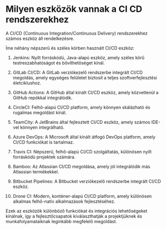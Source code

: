 # Milyen eszközök vannak a CI CD rendszerekhez

A CI/CD (Continuous Integration/Continuous Delivery) rendszerekhez számos eszköz áll rendelkezésre.

Íme néhány népszerű és széles körben használt CI/CD eszköz:

 1. Jenkins: Nyílt forráskódú, Java-alapú eszköz, amely széles körű testreszabhatóságot és bővíthetőséget kínál.

 2. GitLab CI/CD: A GitLab verziókezelő rendszerbe integrált CI/CD megoldás, amely egységes felületet biztosít a teljes szoftverfejlesztési életciklushoz.

 3. GitHub Actions: A GitHub által kínált CI/CD eszköz, amely közvetlenül a GitHub repókkal integrálódik.

 4. CircleCI: Felhő-alapú CI/CD platform, amely könnyen skálázható és rugalmas megoldást kínál.

 5. TeamCity: A JetBrains által fejlesztett CI/CD eszköz, amely számos IDE-vel könnyen integrálható.

 6. Azure DevOps: A Microsoft által kínált átfogó DevOps platform, amely CI/CD funkciókat is tartalmaz.

 7. Travis CI: Népszerű, felhő-alapú CI/CD szolgáltatás, különösen nyílt forráskódú projektek számára.

 8. Bamboo: Az Atlassian CI/CD megoldása, amely jól integrálódik más Atlassian termékekkel.

 9. Bitbucket Pipelines: A Bitbucket verziókezelő rendszerbe integrált CI/CD eszköz.

10. Drone CI: Modern, konténer-alapú CI/CD platform, amely különösen alkalmas felhő-natív alkalmazások fejlesztéséhez.

Ezek az eszközök különböző funkciókat és integrációs lehetőségeket kínálnak, így a fejlesztőcsapatok kiválaszthatják a projektjüknek és munkafolyamataiknak leginkább megfelelő megoldást.